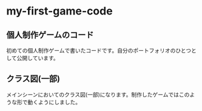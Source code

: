 # my-first-game-code

## 個人制作ゲームのコード
初めての個人制作ゲームで書いたコードです。自分のポートフォリオのひとつとして公開しています。

## クラス図(一部)
メインシーンにおいてのクラス図(一部)になります。制作したゲームではこのような形で動くようにしました。
